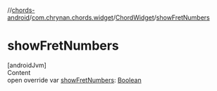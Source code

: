 //[chords-android](../../../index.md)/[com.chrynan.chords.widget](../index.md)/[ChordWidget](index.md)/[showFretNumbers](show-fret-numbers.md)



# showFretNumbers  
[androidJvm]  
Content  
open override var [showFretNumbers](show-fret-numbers.md): [Boolean](https://kotlinlang.org/api/latest/jvm/stdlib/kotlin/-boolean/index.html)  



